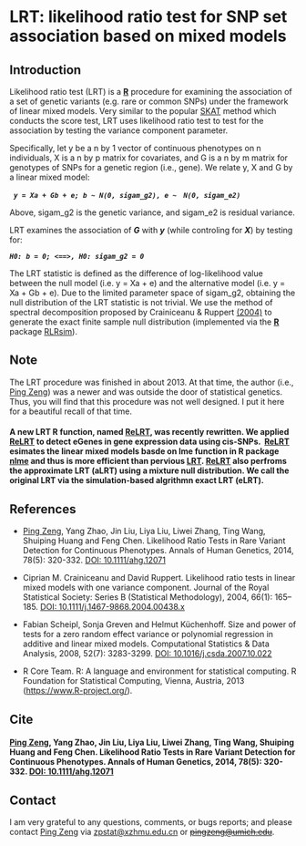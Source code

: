 # LRT: likelihood ratio test for SNP set association based on mixed models

## Introduction
Likelihood ratio test (LRT) is a [**R**](https://cran.r-project.org/) procedure for examining the association of a set of genetic variants (e.g. rare or common SNPs) under the framework of linear mixed models. Very similar to the popular [SKAT](http://www.sciencedirect.com/science/article/pii/S0002929711002229?via%3Dihub) method which conducts the score test, LRT uses likelihood ratio test to test for the association by testing the variance component parameter. 

Specifically, let y be a n by 1 vector of continuous phenotypes on n individuals, X is a n by p matrix for covariates, and G is a n by m matrix for genotypes of SNPs for a genetic region (i.e., gene). We relate y, X and G by a linear mixed model:

***` y = Xa + Gb + e; b ~ N(0, sigam_g2), e ~　N(0, sigam_e2)　`***

Above, sigam_g2 is the genetic variance, and sigam_e2 is residual variance. 

LRT examines the association of ***G*** with ***y*** (while controling for ***X***) by testing for:

***` H0: b = 0; <==>, H0: sigam_g2 = 0 `***

The LRT statistic is defined as the difference of log-likelihood value between the null model (i.e. y = Xa + e) and the alternative model (i.e. y = Xa + Gb + e). Due to the limited parameter space of sigam_g2, obtaining the null distribution of the LRT statistic is not trivial. We use the method of spectral decomposition proposed by Crainiceanu & Ruppert [(2004)](http://onlinelibrary.wiley.com/wol1/doi/10.1111/j.1467-9868.2004.00438.x/abstract) to generate the exact finite sample null distribution (implemented via the [**R**](https://cran.r-project.org/) package [RLRsim](https://github.com/fabian-s/RLRsim)).


## Note
The LRT procedure was finished in about 2013. At that time, the author (i.e., [Ping Zeng](https://github.com/biostatpzeng)) was a newer and was outside the door of statistical genetics. Thus, you will find that this procedure was not well designed. I put it here for a beautiful recall of that time.

#### A new LRT R function, named [ReLRT](https://github.com/biostatpzeng/LRT/blob/master/ReLRT.R), was recently rewritten. We applied [ReLRT](https://github.com/biostatpzeng/LRT/blob/master/ReLRT.R) to detect eGenes in gene expression data using cis-SNPs.  [ReLRT](https://github.com/biostatpzeng/LRT/blob/master/ReLRT.R) esimates the linear mixed models basde on lme function in R package [nlme](https://cran.r-project.org/web/packages/nlme/index.html) and thus is more efficient than pervious [LRT](https://github.com/biostatpzeng/LRT/blob/master/LRT.R). [ReLRT](https://github.com/biostatpzeng/LRT/blob/master/ReLRT.R) also perfroms the approximate LRT (aLRT) using a mixture null distribution. We call the original LRT via the simulation-based algrithmn exact LRT (eLRT). 

## References
+ [Ping Zeng](https://github.com/biostatpzeng), Yang Zhao, Jin Liu, Liya Liu, Liwei Zhang, Ting Wang, Shuiping Huang and Feng Chen. Likelihood Ratio Tests in Rare Variant Detection for Continuous Phenotypes. Annals of Human Genetics, 2014, 78(5): 320-332. [DOI: 10.1111/ahg.12071](http://onlinelibrary.wiley.com/wol1/doi/10.1111/ahg.12071/abstract) 

+ Ciprian M. Crainiceanu and David Ruppert. Likelihood ratio tests in linear mixed models with one variance component. Journal of the Royal Statistical Society: Series B (Statistical Methodology), 2004, 66(1): 165–185. [DOI: 10.1111/j.1467-9868.2004.00438.x](http://onlinelibrary.wiley.com/wol1/doi/10.1111/j.1467-9868.2004.00438.x/abstract) 

+ Fabian Scheipl, Sonja Greven and Helmut Küchenhoff. Size and power of tests for a zero random effect variance or polynomial regression in additive and linear mixed models. Computational Statistics & Data Analysis, 2008, 52(7): 3283-3299. [DOI: 10.1016/j.csda.2007.10.022](http://www.sciencedirect.com/science/article/pii/S0167947307004306)

+ R Core Team. R: A language and environment for statistical computing. R Foundation for Statistical Computing, Vienna, Austria, 2013 (https://www.R-project.org/). 

## Cite
#### [Ping Zeng](https://github.com/biostatpzeng), Yang Zhao, Jin Liu, Liya Liu, Liwei Zhang, Ting Wang, Shuiping Huang and Feng Chen. Likelihood Ratio Tests in Rare Variant Detection for Continuous Phenotypes. Annals of Human Genetics, 2014, 78(5): 320-332. [DOI: 10.1111/ahg.12071](http://onlinelibrary.wiley.com/wol1/doi/10.1111/ahg.12071/abstract) 


## Contact
I am very grateful to any questions, comments, or bugs reports; and please contact [Ping Zeng](https://github.com/biostatpzeng) via zpstat@xzhmu.edu.cn or ~~pingzeng@umich.edu~~.


